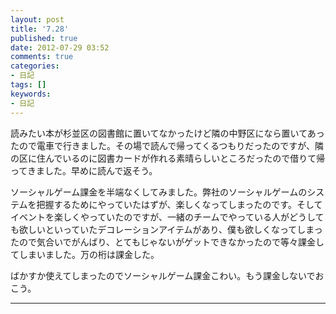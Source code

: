 ```yaml
---
layout: post
title: '7.28'
published: true
date: 2012-07-29 03:52
comments: true
categories:
- 日記
tags: []
keywords:
- 日記
---
```

読みたい本が杉並区の図書館に置いてなかったけど隣の中野区になら置いてあったので電車で行きました。その場で読んで帰ってくるつもりだったのですが、隣の区に住んでいるのに図書カードが作れる素晴らしいところだったので借りて帰ってきました。早めに読んで返そう。

ソーシャルゲーム課金を半端なくしてみました。弊社のソーシャルゲームのシステムを把握するためにやっていたはずが、楽しくなってしまったのです。そしてイベントを楽しくやっていたのですが、一緒のチームでやっている人がどうしても欲しいといっていたデコレーションアイテムがあり、僕も欲しくなってしまったので気合いでがんばり、とてもじゃないがゲットできなかったので等々課金してしまいました。万の桁は課金した。

ばかすか使えてしまったのでソーシャルゲーム課金こわい。もう課金しないでおこう。

---

